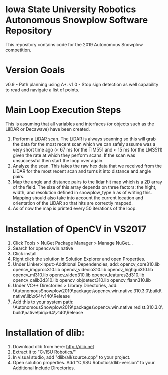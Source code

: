 # Iowa State University Robotics Autonomous Snowplow Software Repository
This repository contains code for the 2019 Autonomous Snowplow competition.
# Version Goals
v0.9 - Path planning using A*.
v1.0 - Stop sign detection as well capability to read and navigate a list of points.
# Main Loop Execution Steps
This is assuming that all variables and interfaces (or objects such as the LiIDAR or Decawave) have been created.
1. Perform a LiDAR scan. The LiDAR is always scanning so this will grab the data for the most recent scan which we can safely assume was a very short time ago (< 67 ms for the TIM551 and < 15 ms for the LMS511) given the rate at which they perform scans. If the scan was unsuccessful then start the loop over again. 
2. Analyze the scan. This takes the raw hex data that we received from the LiDAR for the most recent scan and turns it into distance and angle pairs. 
3. Map the angle and distance pairs to the lidar hit map which is a 2D array of the field. The size of this array depends on three factors: the hight, width, and resolution defined in snowplow_type.h as of writing this. Mapping should also take into account the current location and orientation of the LiDAR so that hits are correctly mapped.
4. As of now the map is printed every 50 iterations of the loop.


# Installation of OpenCV in VS2017
1. Click Tools > NuGet Package Manager > Manage NuGet...
2. Search for opencv.win.native
3. Click install.
4. Right click the solution in Solution Explorer and open Properties.
5. Under Linker>Input>Additional Dependencies, add:
opencv_core310.lib
opencv_imgproc310.lib
opencv_videoio310.lib
opencv_highgui310.lib
opencv_ml310.lib
opencv_video310.lib
opencv_features2d310.lib
opencv_calib3d310.lib
opencv_objdetect310.lib
opencv_flann310.lib
6. Under VC++ Directories > Library Directories, add:
<YourPathToProject>\AutonomousSnowplow2019\packages\opencv.win.native.310.3.0\build\native\lib\x64\v140\Release
7. Add this to your system path:
<YourPathToProject>\AutonomousSnowplow2019\packages\opencv.win.native.redist.310.3.0\build\native\bin\x64\v140\Release

# Installation of dlib:
1. Download dlib from here: http://dlib.net
2. Extract it to "C:/ISU Robotics/"
3. In visual studio, add "dlib/all/source.cpp" to your project.
4. Open solution properties.  Add "C:/ISU Robotics/dlib-version" to your Additional Include Directories.
